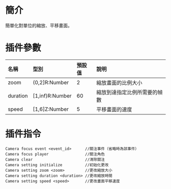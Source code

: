 # 簡介
簡單化對單位的縮放、平移畫面。

# 插件參數
| 名稱 | 型別 | 預設值 | 說明 |
|:----------|:------------------|:------|:----|
| zoom      | (0,2]R:Number     | 2     | 縮放畫面的比例大小 |
| duration  | [1,inf)R:Number   | 60    | 縮放到達指定比例所需要的幀數 |
| speed     | [1,6]Z:Number     | 5     | 平移畫面的速度 |

# 插件指令

    Camera focus event <event_id>      //關注事件（省略時為該事件）
    Camera focus player                //關注角色
    Camera clear                       //清除關注
    Camera setting initialize          //初始化更改
    Camera setting zoom <zoom>         //更改縮放大小
    Camera setting duration <duration> //更改縮放時間
    Camera setting speed <speed>       //更改畫面平移速度

